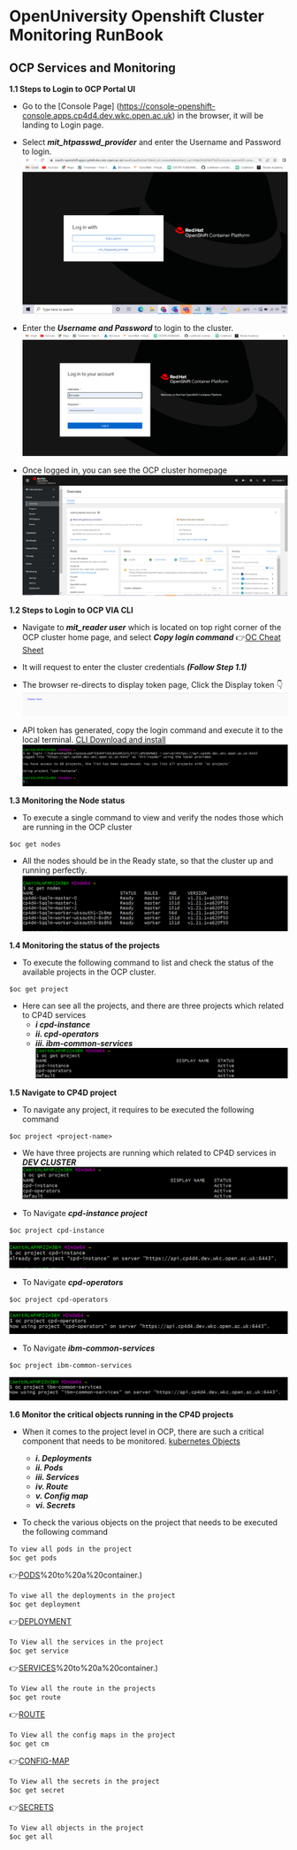 # OpenUniversity Openshift Cluster Monitoring RunBook

## OCP Services and Monitoring
**1.1 Steps to Login to OCP Portal UI**
- Go to the [Console Page] (https://console-openshift-console.apps.cp4d4.dev.wkc.open.ac.uk) in the browser, it will be landing to Login page.

- Select ***mit_htpasswd_provider*** and enter the Username and Password to login.
![LOGIN-PAGE](images/login-page.PNG?raw=true)

- Enter the ***Username and Password*** to login to the cluster.
![USERNAME-PASSWORD](images/username-page.PNG?raw=true)

- Once logged in, you can see the OCP cluster homepage
![HOMEPAGE](images/OCP-overviewpage.PNG?raw=true)

**1.2 Steps to Login to OCP VIA CLI**
- Navigate to ***mit_reader user*** which is located on top right corner of the OCP cluster home page, and select ***Copy login command*** :point_right:[OC Cheat Sheet](https://livebook.manning.com/book/openshift-in-action/oc-cheat-sheet/)

- It will request to enter the cluster credentials ***(Follow Step 1.1)***

- The browser re-directs to display token page, Click the Display token :point_down:
![DISPLAY TOKEN](images/token.PNG?raw=true)

- API token has generated, copy the login command and execute it to the local terminal. [CLI Download and install](https://docs.openshift.com/online/pro/cli_reference/get_started_cli.html) ![CLI-LOGIN](images/login-cli.PNG?raw=true)

**1.3 Monitoring the Node status**
- To execute a single command to view and verify the nodes those which are running in the OCP cluster
```
$oc get nodes
```

- All the nodes should be in the Ready state, so that the cluster up and running perfectly.![CLUSTER-STATUS](images/cluster-status.PNG?raw=true)

**1.4 Monitoring the status of the projects**
- To execute the following command to list and check the status of the available projects in the OCP cluster.
```
$oc get project
```

- Here can see all the projects, and there are three projects which related to CP4D services
   - ***i cpd-instance***
   - ***ii. cpd-operators***
   - ***iii. ibm-common-services*** 
![PROJECT-STATUS](images/project-status.PNG?raw=true)

**1.5 Navigate to CP4D project**
- To navigate any project, it requires to be executed the following command
```
$oc project <project-name>
```
- We have three projects are running which related to CP4D services in ***DEV CLUSTER***
![PROJECT-STATUS](images/project-status.PNG?raw=true)

- To Navigate ***cpd-instance project***
```
$oc project cpd-instance
```
![CPD-INSTANCE](images/cpd-instance.PNG?raw=true)
- To Navigate ***cpd-operators***
```
$oc project cpd-operators
```
![CPD-OPERATOR](images/cpd-operators.PNG?raw=true)
- To Navigate ***ibm-common-services***
```
$oc project ibm-common-services
```
![IBM-COMMON-SERVICES](images/ibm-common.PNG?raw=true)

**1.6 Monitor the critical objects running in the CP4D projects**
- When it comes to the project level in OCP, there are such a critical component that needs to be monitored. [kubernetes Objects](https://chkrishna.medium.com/kubernetes-objects-e0a8b93b5cdc)
   - ***i. Deployments***
   - ***ii. Pods***
   - ***iii. Services***
   - ***iv. Route***
   - ***v. Config map***
   - ***vi. Secrets***

- To check the various objects on the project that needs to be executed the following command
```
To view all pods in the project
$oc get pods
```
:point_right:[PODS](https://docs.openshift.com/online/pro/architecture/core_concepts/pods_and_services.html#:~:text=OpenShift%20Online%20leverages%20the%20Kubernetes,or%20virtual)%20to%20a%20container.)
```
To viwe all the deployments in the project
$oc get deployment
```
:point_right:[DEPLOYMENT](https://docs.openshift.com/container-platform/4.6/applications/deployments/what-deployments-are.html)
```
To View all the services in the project
$oc get service
```
:point_right:[SERVICES](https://docs.openshift.com/online/pro/architecture/core_concepts/pods_and_services.html#:~:text=OpenShift%20Online%20leverages%20the%20Kubernetes,or%20virtual)%20to%20a%20container.)
```
To View all the route in the projects
$oc get route
```
:point_right:[ROUTE](https://docs.openshift.com/container-platform/4.10/networking/understanding-networking.html)
```
To View all the config maps in the project
$oc get cm
```
:point_right:[CONFIG-MAP](https://docs.openshift.com/container-platform/4.9/nodes/pods/nodes-pods-configmaps.html)
```
To View all the secrets in the project
$oc get secret
```
:point_right:[SECRETS](https://docs.openshift.com/container-platform/3.11/dev_guide/secrets.html#:~:text=The%20Secret%20object%20type%20provides,sensitive%20content%20from%20the%20pods.)
```
To View all objects in the project
$oc get all
```
